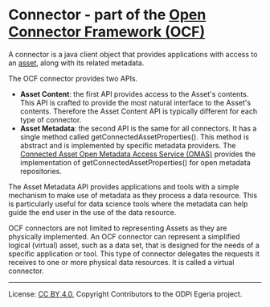 <!-- SPDX-License-Identifier: CC-BY-4.0 -->
<!-- Copyright Contributors to the ODPi Egeria project. -->

# Connector - part of the [Open Connector Framework (OCF)](../README.md)

A connector is a java client object that provides applications with access to
an [asset](../../../../../open-metadata-implementation/access-services/docs/concepts/assets/README.md),
along with its related metadata.

The OCF connector provides two APIs.
* **Asset Content**: the first API provides access to the Asset's contents.
This API is crafted to provide the most natural interface to the Asset's contents. 
Therefore the Asset Content API is typically different for each type of connector.
* **Asset Metadata**: the second API is the same for all connectors.
It has a single method called getConnectedAssetProperties().  This method is abstract
and is implemented by specific metadata providers.
The [Connected Asset Open Metadata Access Service (OMAS)](../../../access-services/connected-asset/README.md)
provides the implementation of getConnectedAssetProperties() for open metadata repositories.

The Asset Metadata API provides applications and tools with a simple mechanism to make use of metadata as they process a data resource.  This is particularly useful for data science tools where the metadata can help guide the end user in the use of the data resource.


OCF connectors are not limited to representing Assets as they are physically implemented.
An OCF connector can represent a simplified logical (virtual) asset, such as a data set, that is designed for the needs of a specific application or tool.
This type of connector delegates the requests it receives to one or more physical data resources.  It is called a virtual connector.

----
License: [CC BY 4.0](https://creativecommons.org/licenses/by/4.0/),
Copyright Contributors to the ODPi Egeria project.



